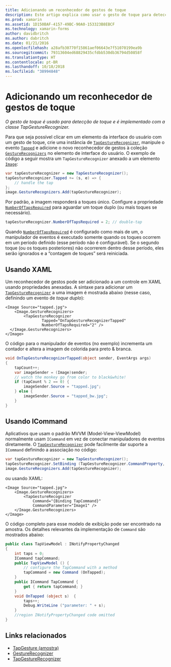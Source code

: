 ```yaml
---
title: Adicionando um reconhecedor de gestos de toque
description: Este artigo explica como usar o gesto de toque para detecção de toque em um aplicativo do Xamarin.Forms. A detecção de toque é implementada com a classe TapGestureRecognizer.
ms.prod: xamarin
ms.assetid: 1D150BAF-4157-49BC-90A0-153323B8EBCF
ms.technology: xamarin-forms
author: davidbritch
ms.author: dabritch
ms.date: 01/21/2016
ms.openlocfilehash: a28afb30770f15861aef06643e7f51070199ea9b
ms.sourcegitcommit: 79313604ed68829435cfdbb530db36794d50858f
ms.translationtype: HT
ms.contentlocale: pt-BR
ms.lasthandoff: 10/18/2018
ms.locfileid: "38994848"
---
```

# <a name="adding-a-tap-gesture-recognizer"></a>Adicionando um reconhecedor de gestos de toque

_O gesto de toque é usado para detecção de toque e é implementado com a classe TapGestureRecognizer._

Para que seja possível clicar em um elemento da interface do usuário com um gesto de toque, crie uma instância de [`TapGestureRecognizer`](xref:Xamarin.Forms.TapGestureRecognizer), manipule o evento [`Tapped`](xref:Xamarin.Forms.TapGestureRecognizer.Tapped) e adicione o novo reconhecedor de gestos à coleção [`GestureRecognizers`](xref:Xamarin.Forms.View.GestureRecognizers) no elemento de interface do usuário. O exemplo de código a seguir mostra um `TapGestureRecognizer` anexado a um elemento [`Image`](xref:Xamarin.Forms.Image):

```csharp
var tapGestureRecognizer = new TapGestureRecognizer();
tapGestureRecognizer.Tapped += (s, e) => {
    // handle the tap
};
image.GestureRecognizers.Add(tapGestureRecognizer);
```

Por padrão, a imagem responderá a toques único. Configure a propriedade [`NumberOfTapsRequired`](xref:Xamarin.Forms.TapGestureRecognizer.NumberOfTapsRequired) para aguardar um toque duplo (ou mais toques se necessário).

```csharp
tapGestureRecognizer.NumberOfTapsRequired = 2; // double-tap
```

Quando [`NumberOfTapsRequired`](xref:Xamarin.Forms.TapGestureRecognizer.NumberOfTapsRequired) é configurado como mais de um, o manipulador de eventos é executado somente quando os toques ocorrem em um período definido (esse período não é configurável). Se o segundo toque (ou os toques posteriores) não ocorrerem dentro desse período, eles serão ignorados e a “contagem de toques” será reiniciada.

<a name="Using_Xaml" />

## <a name="using-xaml"></a>Usando XAML

Um reconhecedor de gestos pode ser adicionado a um controle em XAML usando propriedades anexadas. A sintaxe para adicionar um [`TapGestureRecognizer`](xref:Xamarin.Forms.TapGestureRecognizer) a uma imagem é mostrada abaixo (nesse caso, definindo um evento de *toque duplo*):

```xaml
<Image Source="tapped.jpg">
    <Image.GestureRecognizers>
        <TapGestureRecognizer
                Tapped="OnTapGestureRecognizerTapped"
                NumberOfTapsRequired="2" />
  </Image.GestureRecognizers>
</Image>
```

O código para o manipulador de eventos (no exemplo) incrementa um contador e altera a imagem de colorida para preto &amp; branca.

```csharp
void OnTapGestureRecognizerTapped(object sender, EventArgs args)
{
    tapCount++;
    var imageSender = (Image)sender;
    // watch the monkey go from color to black&white!
    if (tapCount % 2 == 0) {
        imageSender.Source = "tapped.jpg";
    } else {
        imageSender.Source = "tapped_bw.jpg";
    }
}
```

## <a name="using-icommand"></a>Usando ICommand

Aplicativos que usam o padrão MVVM (Model-View-ViewModel) normalmente usam `ICommand` em vez de conectar manipuladores de eventos diretamente. O [`TapGestureRecognizer`](xref:Xamarin.Forms.TapGestureRecognizer) pode facilmente dar suporte a `ICommand` definindo a associação no código:

```csharp
var tapGestureRecognizer = new TapGestureRecognizer();
tapGestureRecognizer.SetBinding (TapGestureRecognizer.CommandProperty, "TapCommand");
image.GestureRecognizers.Add(tapGestureRecognizer);
```

ou usando XAML:

```xaml
<Image Source="tapped.jpg">
    <Image.GestureRecognizers>
        <TapGestureRecognizer
            Command="{Binding TapCommand}"
            CommandParameter="Image1" />
    </Image.GestureRecognizers>
</Image>
```

O código completo para esse modelo de exibição pode ser encontrado na amostra. Os detalhes relevantes da implementação de `Command` são mostrados abaixo:

```csharp
public class TapViewModel : INotifyPropertyChanged
{
    int taps = 0;
    ICommand tapCommand;
    public TapViewModel () {
        // configure the TapCommand with a method
        tapCommand = new Command (OnTapped);
    }
    public ICommand TapCommand {
        get { return tapCommand; }
    }
    void OnTapped (object s)  {
        taps++;
        Debug.WriteLine ("parameter: " + s);
    }
    //region INotifyPropertyChanged code omitted
}
```


## <a name="related-links"></a>Links relacionados

- [TapGesture (amostra)](https://developer.xamarin.com/samples/xamarin-forms/WorkingWithGestures/TapGesture/)
- [GestureRecognizer](xref:Xamarin.Forms.GestureRecognizer)
- [TapGestureRecognizer](xref:Xamarin.Forms.TapGestureRecognizer)
